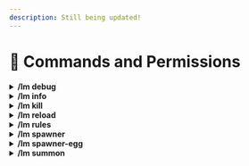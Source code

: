 ```yaml
---
description: Still being updated!
---
```


# 🔑 Commands and Permissions

<details>

<summary><strong>/lm debug</strong></summary>

To understand your _set-debug_ options, refer to the [Debugging](debugging.md) section of the wiki.

* `/lm debug chunk-kill-count reset` \
  Resets chunk kill count system to zero.
* `/lm debug create-zip` \
  Provides method to create a debug zip file for developers to review. Requires `confirm` statement to perform.
* `/lm debug disable` \
  `/lm debug disable-all` \
  Disables the **Debug** system output.
* `/lm debug enable <set-debug>` \
  Enables a singular _debug filter_ which will respect any `filter-results` settings.
* `/lm debug enable-all` \
  Enables all _debug filters_ which will respect filter-results except for _set-debug_.
* `/lm debug enable-timer <time>` \
  Enables the **Debug** system for a set period of time which will respect any `filter-results` settings.&#x20;
* `/lm debug filter-results`&#x20;
  * `... clear-all-filters` \
    Clears any established `filter-result` settings, resetting to default state.
  * `... listen-for <both|success|failure>` \
    Establish how **Debug** will consider the output of any _set-debug_ option based on whether the event _succeeded_, _failed_, or if _either_ occurred.&#x20;
  * `... set-debug <add|clear|remove> <set-debug>` \
    Establish what **Debug** options will be considered. You can _add_ or _remove_ a _set-debug_, or _clear_ all values for _set-debug_ filter.
  * `... set-distance-from-players <distance>` \
    Establish how far away from any player the activated **Debug** options will listen for mobs to conduct any activated debug options measured in blocks.
  * `... set-entities <add|clear|remove> <entity>` \
    Establish what mobs will be considered. You can _add_ or _remove_ a mob, or _clear_ all mobs from the filter.
  * `... set-players <add|clear|remove> <player>` \
    Establish what players around which the debug will be performed. If no player specified, the command initiator will be the player used. You can _add_ or _remove_ a player, or _clear_ all players from the filter.
  * `... set-rules <add|clear|remove> <rule>` \
    Establish what rules will be listened for when they are processed, either failed or successful. You can _add_ or _remove_ a rule, or _clear_ all rules from the filter.
  * `... set-y-height <clear|max-y-height|min-y-height> <height>` \
    Establish a min or max Y-Height, restricting the **Debug** options to the height range.
* `/lm debug lew-clear` \
  Clears the LivingEntityWrapper \[LEW] class.
* `/lm debug lew-debug` \
  Outputs the current LivingEntityWrapper \[LEW] state.

</details>

<details>

<summary><strong>/lm info</strong></summary>

**LevelledMobs v4**\
_The Ultimate Mob Levelling Solution_

Maintainers: Penalbuffalo, lokka30, and UltimaOath\
Check [Developers and Contributors](../credits-and-misc/developers-and-contributors.md) for more details!

</details>

<details>

<summary><strong>/lm kill</strong></summary>

* `/lm kill all`&#x20;
  * `... <world> <flag>` \
    When killing _all_ mobs, you can specify what _worlds_ or additional _flags_ you want to apply to the kill-all command. \
    The `flag` setting refers to possible flags to add ot the kill-all.
    * `/nodrops`   |   Will not cause the entities' drops to happen when they are killed.
    * `/levels <range>`   |   Will limit the kill command to the specified level range.
* `/lm kill near <amount>` \
  Kills all levelled mobs within the specified blocks of the player.

</details>

<details>

<summary><strong>/lm reload</strong></summary>

Performs a reload of the LevelledMobs plugin, including reprocessing the configuration files.

</details>

<details>

<summary><strong>/lm rules</strong></summary>

* `/lm rules force-all` \
  Force LevelledMobs to perform a reload, and then to reprocess all loaded mobs to ensure they are matching the latest rules and settings.
* `/lm rules <help-discord|help-wiki>` \
  Provides links to the Support Discord and the LevelledMobs4 Wiki.
* `/lm rules reset <challenge>` \
  Provides an easy to use reset mechanism which allows you to preset the enabled difficulty of the default rules configuration file. Requires `confirm` statement to perform.
* `/lm rules show-all <console>` \
  Will output all registered **Presets**, **Default Rule**, and **Custom Rules**. Adding `console` to the end of the command will instead output the results to console (recommended, many lines of text).
* `/lm rules show-effective <console> <looking-at>` \
  Will output the effective rules of the nearest mob to the player within ten blocks. Adding `console` to the end of the command will instead output the results to console (recommended, many lines of text). Adding `looking-at` to the end of the command will limit the commands' reach to whichever mob you were looking at with your crosshairs.
* `/lm rules show-rule <rule> <console>` \
  Will output the details registerred by LevelledMobs concerning the specified `rule`. Adding `console` to the end of the command will instead output the results to console (recommended, can be many lines of text).
* `/lm rules show-temp-disabled` \
  If a **Custom Rule** has been disabled due to a _cooldown_ condition, it will be listed here.

</details>

<details>

<summary><strong>/lm spawner</strong></summary>

* `/lm spawner create` \
  This is the start of the LevelledMobs Spawner creator. It requires at minimum the `/minlevel`, `/maxlevel`, and `/spawntype` flags for the Spawner to function.\
  You can also reference the `/name` flag of the spawner in the **Rules** file via the `spawner-name:` condition.\
  You can append any number of flags listed below to the end of the command, in any order.
  * `/minlevel <amount>` \
    The min-level of any mob spawned from this spawner.
  * `/maxlevel <amount>` \
    The max-level of any mob spawned from this spawner.
  * `/name <name>` \
    The name of the spawner cube for use in **Rules** file.
  * `/lore <text>` \
    Add lore to any item that can accept lore. To add a newline, use `\n`.
  * `/nolore`\
    Removes the lore from the item.
  * `/customdropid <id>` \
    Add a `drop-table` from the **Custom Drops** system.
  * `/spawntype <entity>` \
    The mob which this spawner will spawn.
  * `/delay <amount>` \
    Sets the spawners' delay, measured in ticks.
  * `/maxnearbyentities <amount>` \
    Sets the maximum number of spawned entities which can be within the spawning range of the spawner.&#x20;
  * `/minspawndelay <amount>` \
    Sets the minimum spawner delay, measured in ticks.
  * `/maxspawndelay <amount>` \
    Sets the maximum spawner delay, measured in ticks.
  * `/requiredplayerrange <amount>` \
    Sets the minimum distance the player must be from the spawner for it to activate.
  * `/spawncount <amount>` \
    Sets the number of mobs which will spawn at each successful spawn event.
  * `/spawnrange <amount>` \
    Sets the maximum distance away from the spawner cube that mobs will be spawned.
  * `/giveplayer <player>` \
    Gives the set player one of the created spawners. If no player specified, will be given to the command executor.&#x20;
* `/lm spawner info <on|off>` \
  Displays information about LevelledMobs Spawner Cubes when right clicked and set to `on`. When `off`, no information will be sent.
* `/lm spawner copy <on|off>` \
  Will duplicate the LevelledMobs Spawner Cube when right clicked and set to `on`. When `off`, no copy will be produced.&#x20;

</details>

<details>

<summary><strong>/lm spawner-egg</strong></summary>

* `/lm spawner-egg` \
  This is the start of the LevelledMobs Spawner-Egg creator. It requires at minimum the `/minlevel`, `/maxlevel`, and `/spawntype` flags for the Spawner-Egg to function.\
  You can append any number of flags listed below to the end of the command, in any order.
  * `/customdropid <name>` \
    The unique name of a drop-table from the Custom Drops section; adding the drop table to the mobs created from the spawner-egg.
  * `/entity <entity>` \
    The mob which this spawner-egg will spawn.
  * `/giveplayer <name>` \
    Will instead give the egg(s) being created to the specified player, rather than the command performer.
  * `/lore <content>`\
    Will add lore to the spawner-egg item. Separate lines with `\n`.
  * `/maxlevel <amount>`\
    The max-level of any mob spawned from this spawner-egg.
  * `/minlevel <amount>`\
    The min-level of any mob spawned from this spawner-egg.
  * `/name <name>`\
    A name given to the egg item.
  * `/nolore`\
    Will remove any lore lines on the egg item.

</details>

<details>

<summary><strong>/lm summon</strong></summary>

* `/lm summon`\
  This is the start of the LevelledMobs Summon command.
  * `... <amount> <entity> <level> ...`\
    These options populate the middle part of the command. It allows you to specify first the amount of the mobs you want to summon, up to a cap of ten at a time. Then you select the mob type which will be summoned. Finally, you would set the level that would be applied to this mob. The mob will process itself like any other `/summon` mob, however with it's Spawn Reason changed to `LM_SUMMON` and it's level value  locked regardless of changes in Rules which do not apply explicitly to `LM_SUMMON` mobs.&#x20;
  * `... ... at-location <x> <y> <z> <world>`\
    After specifying the amount, mob, and level of the mob, we can specify that the mob be spawned at a specified set of coordinates in a specified world.
  * `... ... at-player <name>`\
    After specifying the amount, mob, and level of the mob, we can specify that the mob be spawned at a specified player's coordinates, or very nearby that player.
  * `... ... here`\
    After specifying the amount, mob, and level of the mob, we can specify that the mob be spawned at the command executors' position or very nearby.

</details>

